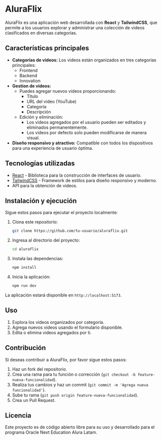 # AluraFlix

AluraFlix es una aplicación web desarrollada con **React** y **TailwindCSS**, que permite a los usuarios explorar y administrar una colección de videos clasificados en diversas categorías.

## Características principales

- **Categorías de videos:** Los videos están organizados en tres categorías principales:
  - Frontend
  - Backend
  - Innovation
- **Gestíon de videos:**
  - Puedes agregar nuevos videos proporcionando:
    - Título
    - URL del video (YouTube)
    - Categoría
    - Descripción
  - Edición y eliminación:
    - Los videos agregados por el usuario pueden ser editados y eliminados permanentemente.
    - Los videos por defecto solo pueden modificarse de manera visual.
- **Diseño responsivo y atractivo:** Compatible con todos los dispositivos para una experiencia de usuario óptima.

## Tecnologías utilizadas

- [React](https://react.dev/) - Biblioteca para la construcción de interfaces de usuario.
- [TailwindCSS](https://tailwindcss.com/) - Framework de estilos para diseño responsivo y moderno.
- API para la obtención de videos.

## Instalación y ejecución

Sigue estos pasos para ejecutar el proyecto localmente:

1. Clona este repositorio:
   ```bash
   git clone https://github.com/tu-usuario/aluraflix.git
   ```

2. Ingresa al directorio del proyecto:
   ```bash
   cd aluraflix
   ```

3. Instala las dependencias:
   ```bash
   npm install
   ```

4. Inicia la aplicación:
   ```bash
   npm run dev
   ```

La aplicación estará disponible en `http://localhost:5173`.

## Uso

1. Explora los videos organizados por categoría.
2. Agrega nuevos videos usando el formulario disponible.
3. Edita o elimina videos agregados por ti.

## Contribución

Si deseas contribuir a AluraFlix, por favor sigue estos pasos:

1. Haz un fork del repositorio.
2. Crea una rama para tu función o corrección (`git checkout -b feature-nueva-funcionalidad`).
3. Realiza tus cambios y haz un commit (`git commit -m 'Agrega nueva funcionalidad'`).
4. Sube tu rama (`git push origin feature-nueva-funcionalidad`).
5. Crea un Pull Request.

## Licencia

Este proyecto es de código abierto libre para su uso y desarrollado para el programa Oracle Next Education Alura Latam.


